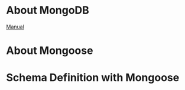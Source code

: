 # About MongoDB

[Manual](https://www.mongodb.com/docs/manual/core/document/)

# About Mongoose

# Schema Definition with Mongoose
